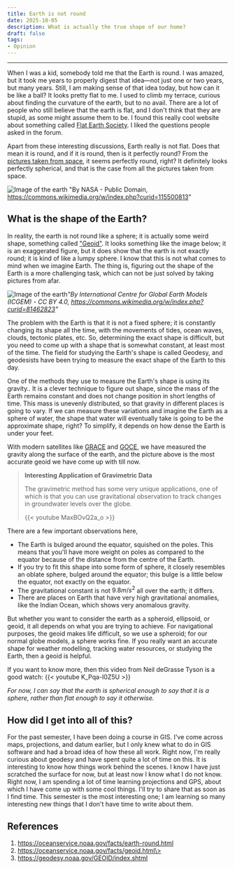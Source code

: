 ```yaml
---
title: Earth is not round
date: 2025-10-05
description: What is actually the true shape of our home?
draft: false
tags:
- Opinion
---
```


------------------------------------------------------------------------

When I was a kid, somebody told me that the Earth is round. I was amazed, but it took me years to properly digest that idea—not just one or two years, but many years. Still, I am making sense of that idea today, but how can it be like a ball? It looks pretty flat to me. I used to climb my terrace, curious about finding the curvature of the earth, but to no avail. There are a lot of people who still believe that the earth is flat, and I don't think that they are stupid, as some might assume them to be. I found this really cool website about something called [Flat Earth Society](https://www.tfes.org/). I liked the questions people asked in the forum.

Apart from these interesting discussions, Earth really is not flat. Does that mean it is round, and if it is round, then is it perfectly round? From the [pictures taken from space](https://en.wikipedia.org/wiki/Timeline_of_first_images_of_Earth_from_space), it seems perfectly round, right? It definitely looks perfectly spherical, and that is the case from all the pictures taken from space.

![Image of the earth](https://upload.wikimedia.org/wikipedia/commons/d/d6/AS08-16-2593_remastered.jpg) "By NASA - Public Domain, <https://commons.wikimedia.org/w/index.php?curid=115500813>"

## What is the shape of the Earth?

In reality, the earth is not round like a sphere; it is actually some weird shape, something called ["Geoid"](https://en.wikipedia.org/wiki/Geoid). It looks something like the image below; it is an exaggerated figure, but it does show that the earth is not exactly round; it is kind of like a lumpy sphere. I know that this is not what comes to mind when we imagine Earth. The thing is, figuring out the shape of the Earth is a more challenging task, which can not be just solved by taking pictures from afar.

![Image of the earth](https://upload.wikimedia.org/wikipedia/commons/4/4a/Geoid_undulation_10k_scale.jpg)*"By International Centre for Global Earth Models (ICGEM) - CC BY 4.0, <https://commons.wikimedia.org/w/index.php?curid=81462823>"*

The problem with the Earth is that it is not a fixed sphere; it is constantly changing its shape all the time, with the movements of tides, ocean waves, clouds, tectonic plates, etc. So, determining the exact shape is difficult, but you need to come up with a shape that is somewhat constant, at least most of the time. The field for studying the Earth's shape is called Geodesy, and geodesists have been trying to measure the exact shape of the Earth to this day.

One of the methods they use to measure the Earth's shape is using its gravity.. It is a clever technique to figure out shape, since the mass of the Earth remains constant and does not change position in short lengths of time. This mass is unevenly distributed, so that gravity in different places is going to vary. If we can measure these variations and imagine the Earth as a sphere of water, the shape that water will eventually take is going to be the approximate shape, right? To simplify, it depends on how dense the Earth is under your feet.

With modern satellites like [GRACE](https://grace.jpl.nasa.gov/mission/grace/) and [GOCE](https://earth.esa.int/eogateway/missions/goce), we have measured the gravity along the surface of the earth, and the picture above is the most accurate geoid we have come up with till now.

> **Interesting Application of Gravimetric Data**
>
> The gravimetric method has some very unique applications, one of which is that you can use gravitational observation to track changes in groundwater levels over the globe.
>
> {{< youtube MaxBOvQ2a_o >}}

There are a few important observations here,

-   The Earth is bulged around the equator, squished on the poles. This means that you'll have more weight on poles as compared to the equator because of the distance from the centre of the Earth.
-   If you try to fit this shape into some form of sphere, it closely resembles an oblate sphere, bulged around the equator; this bulge is a little below the equator, not exactly on the equator.
-   The gravitational constant is not $9.8 m/s^2$ all over the earth; it differs.
-   There are places on Earth that have very high gravitational anomalies, like the Indian Ocean, which shows very anomalous gravity.

But whether you want to consider the earth as a spheroid, ellipsoid, or geoid, it all depends on what you are trying to achieve. For navigational purposes, the geoid makes life difficult, so we use a spheroid; for our normal globe models, a sphere works fine. If you really want an accurate shape for weather modelling, tracking water resources, or studying the Earth, then a geoid is helpful.

If you want to know more, then this video from Neil deGrasse Tyson is a good watch: {{< youtube K_Pqa-I0Z5U >}}

*For now, I can say that the earth is spherical enough to say that it is a sphere, rather than flat enough to say it otherwise.*

## How did I get into all of this?

For the past semester, I have been doing a course in GIS. I've come across maps, projections, and datum earlier, but I only knew what to do in GIS software and had a broad idea of how these all work. Right now, I'm really curious about geodesy and have spent quite a lot of time on this. It is interesting to know how things work behind the scenes. I know I have just scratched the surface for now, but at least now I know what I do not know. Right now, I am spending a lot of time learning projections and GPS, about which I have come up with some cool things. I'll try to share that as soon as I find time. This semester is the most interesting one; I am learning so many interesting new things that I don't have time to write about them.

## References

1.  https://oceanservice.noaa.gov/facts/earth-round.html
2.  https://oceanservice.noaa.gov/facts/geoid.html\>
3.  https://geodesy.noaa.gov/GEOID/index.shtml